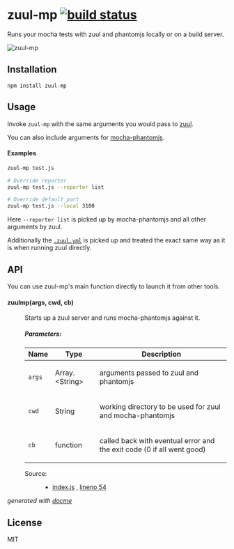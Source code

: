 # zuul-mp [![build status](https://secure.travis-ci.org/thlorenz/zuul-mp.png)](http://travis-ci.org/thlorenz/zuul-mp)

Runs your mocha tests with zuul and phantomjs locally or on a build server.

![zuul-mp](https://github.com/thlorenz/zuul-mp/raw/master/assets/zuul-mp.gif)

## Installation

    npm install zuul-mp

## Usage

Invoke `zuul-mp` with the same arguments you would pass to [zuul](https://github.com/defunctzombie/zuul).

You can also include arguments for [mocha-phantomjs](https://github.com/metaskills/mocha-phantomjs#usage). 

#### Examples

```sh
zuul-mp test.js

# Override reporter
zuul-mp test.js --reporter list

# Override default port
zuul-mp test.js --local 3100
```

Here `--reporter list` is picked up by mocha-phantomjs and all other arguments by zuul.

Additionally the [`.zuul.yml`](https://github.com/defunctzombie/zuul/wiki/Zuul.yml) is picked up and treated the exact
same way as it is when running zuul directly.

## API

You can use zuul-mp's main function directly to launch it from other tools.

<!-- START docme generated API please keep comment here to allow auto update -->
<!-- DON'T EDIT THIS SECTION, INSTEAD RE-RUN docme TO UPDATE -->

<div class="jsdoc-githubify">
<section>
<article>
<div class="container-overview">
<dl class="details">
</dl>
</div>
<dl>
<dt>
<h4 class="name" id="zuulmp"><span class="type-signature"></span>zuulmp<span class="signature">(args, cwd, cb)</span><span class="type-signature"></span></h4>
</dt>
<dd>
<div class="description">
<p>Starts up a zuul server and runs mocha-phantomjs against it.</p>
</div>
<h5>Parameters:</h5>
<table class="params">
<thead>
<tr>
<th>Name</th>
<th>Type</th>
<th class="last">Description</th>
</tr>
</thead>
<tbody>
<tr>
<td class="name"><code>args</code></td>
<td class="type">
<span class="param-type">Array.&lt;String></span>
</td>
<td class="description last"><p>arguments passed to zuul and phantomjs</p></td>
</tr>
<tr>
<td class="name"><code>cwd</code></td>
<td class="type">
<span class="param-type">String</span>
</td>
<td class="description last"><p>working directory to be used for zuul and mocha-phantomjs</p></td>
</tr>
<tr>
<td class="name"><code>cb</code></td>
<td class="type">
<span class="param-type">function</span>
</td>
<td class="description last"><p>called back with eventual error and the exit code (0 if all went good)</p></td>
</tr>
</tbody>
</table>
<dl class="details">
<dt class="tag-source">Source:</dt>
<dd class="tag-source"><ul class="dummy">
<li>
<a href="https://github.com/thlorenz/zuul-mp/blob/master/index.js">index.js</a>
<span>, </span>
<a href="https://github.com/thlorenz/zuul-mp/blob/master/index.js#L54">lineno 54</a>
</li>
</ul></dd>
</dl>
</dd>
</dl>
</article>
</section>
</div>

*generated with [docme](https://github.com/thlorenz/docme)*
<!-- END docme generated API please keep comment here to allow auto update -->

## License

MIT
